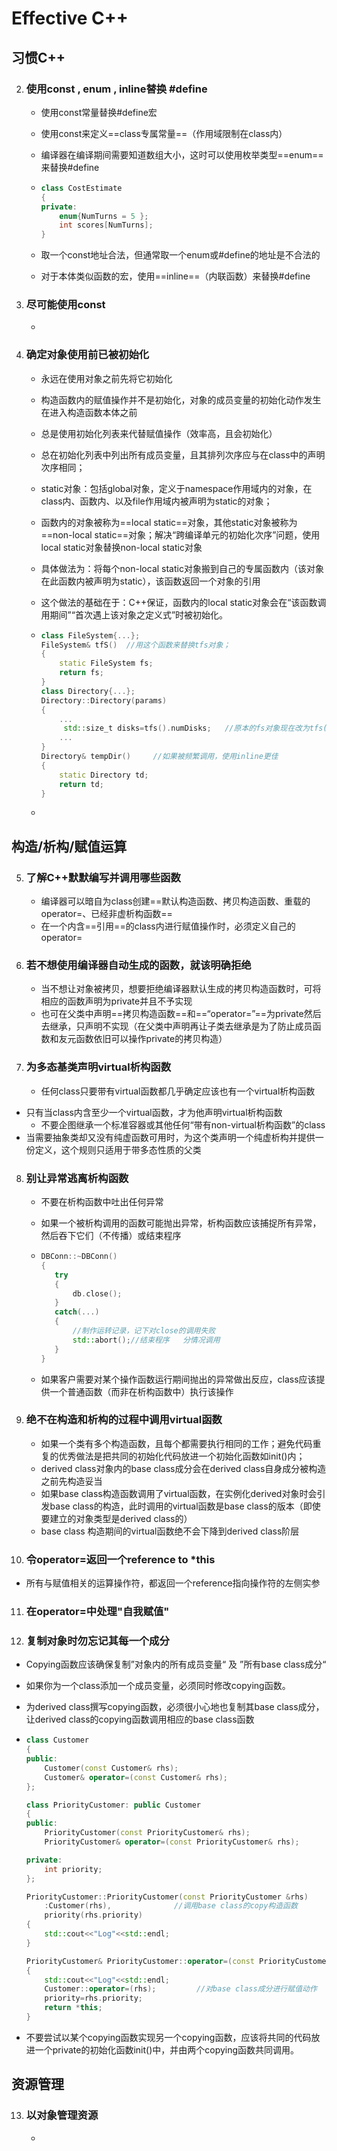 # Effective   C++

## 习惯C++

2. ### 使用const , enum , inline替换 #define

   * 使用const常量替换#define宏

   * 使用const来定义==class专属常量==（作用域限制在class内）

   * 编译器在编译期间需要知道数组大小，这时可以使用枚举类型==enum==来替换#define

   * ```c++
     class CostEstimate
     {
     private:
         enum{NumTurns = 5 };
         int scores[NumTurns];
     }
     ```

   * 取一个const地址合法，但通常取一个enum或#define的地址是不合法的
   * 对于本体类似函数的宏，使用==inline==（内联函数）来替换#define

3. ### 尽可能使用const

   * 

4. ### 确定对象使用前已被初始化

   * 永远在使用对象之前先将它初始化

   * 构造函数内的赋值操作并不是初始化，对象的成员变量的初始化动作发生在进入构造函数本体之前

   * 总是使用初始化列表来代替赋值操作（效率高，且会初始化）

   * 总在初始化列表中列出所有成员变量，且其排列次序应与在class中的声明次序相同；

   * static对象：包括global对象，定义于namespace作用域内的对象，在class内、函数内、以及file作用域内被声明为static的对象；

   * 函数内的对象被称为==local static==对象，其他static对象被称为==non-local static==对象；解决“跨编译单元的初始化次序”问题，使用local static对象替换non-local static对象

   * 具体做法为：将每个non-local static对象搬到自己的专属函数内（该对象在此函数内被声明为static），该函数返回一个对象的引用

   * 这个做法的基础在于：C++保证，函数内的local static对象会在“该函数调用期间”“首次遇上该对象之定义式”时被初始化。

   * ```c++
     class FileSystem{...};
     FileSystem& tfS()  //用这个函数来替换tfs对象；
     {
         static FileSystem fs; 
         return fs;
     }
     class Directory{...};
     Directory::Directory(params)
     {
         ...
          std::size_t disks=tfs().numDisks;   //原本的fs对象现在改为tfs()函数
         ...
     }
     Directory& tempDir()     //如果被频繁调用，使用inline更佳
     {
         static Directory td;
         return td;
     }
     ```

   * 

## 构造/析构/赋值运算

5. ### 了解C++默默编写并调用哪些函数

   * 编译器可以暗自为class创建==默认构造函数、拷贝构造函数、重载的operator=、已经非虚析构函数==
   * 在一个内含==引用==的class内进行赋值操作时，必须定义自己的operator=

6. ### 若不想使用编译器自动生成的函数，就该明确拒绝

   * 当不想让对象被拷贝，想要拒绝编译器默认生成的拷贝构造函数时，可将相应的函数声明为private并且不予实现
   * 也可在父类中声明==拷贝构造函数==和==“operator=”==为private然后去继承，只声明不实现（在父类中声明再让子类去继承是为了防止成员函数和友元函数依旧可以操作private的拷贝构造）

7. ### 为多态基类声明virtual析构函数

   * 任何class只要带有virtual函数都几乎确定应该也有一个virtual析构函数
* 只有当class内含至少一个virtual函数，才为他声明virtual析构函数
   * 不要企图继承一个标准容器或其他任何“带有non-virtual析构函数”的class
* 当需要抽象类却又没有纯虚函数可用时，为这个类声明一个纯虚析构并提供一份定义，这个规则只适用于带多态性质的父类
  
8. ### 别让异常逃离析构函数

   *  不要在析构函数中吐出任何异常

   * 如果一个被析构调用的函数可能抛出异常，析构函数应该捕捉所有异常，然后吞下它们（不传播）或结束程序

   * ```c++
     DBConn::~DBConn()
     {
     	try
     	{
     		db.close();
     	}
     	catch(...)
     	{
     		//制作运转记录，记下对close的调用失败
     		std::abort();//结束程序   分情况调用
     	}
     }
     ```

   * 如果客户需要对某个操作函数运行期间抛出的异常做出反应，class应该提供一个普通函数（而非在析构函数中）执行该操作

9. ### 绝不在构造和析构的过程中调用virtual函数

   * 如果一个类有多个构造函数，且每个都需要执行相同的工作；避免代码重复的优秀做法是把共同的初始化代码放进一个初始化函数如init()内；
   * derived class对象内的base class成分会在derived class自身成分被构造之前先构造妥当
   * 如果base class构造函数调用了virtual函数，在实例化derived对象时会引发base class的构造，此时调用的virtual函数是base class的版本（即使要建立的对象类型是derived class的）
   * base class 构造期间的virtual函数绝不会下降到derived class阶层

10. ### 令operator=返回一个reference to *this

   * 所有与赋值相关的运算操作符，都返回一个reference指向操作符的左侧实参
   
11. ### 在operator=中处理"自我赋值"

12. ### 复制对象时勿忘记其每一个成分

   * Copying函数应该确保复制”对象内的所有成员变量“ 及 ”所有base class成分“

   * 如果你为一个class添加一个成员变量，必须同时修改copying函数。

   * 为derived class撰写copying函数，必须很小心地也复制其base class成分，让derived class的copying函数调用相应的base class函数

   * ```c++
     class Customer
     {
     public:
         Customer(const Customer& rhs);
         Customer& operator=(const Customer& rhs);
     };
     
     class PriorityCustomer: public Customer
     {
     public:
         PriorityCustomer(const PriorityCustomer& rhs);
         PriorityCustomer& operator=(const PriorityCustomer& rhs);
     
     private:
         int priority;
     };
     
     PriorityCustomer::PriorityCustomer(const PriorityCustomer &rhs)
         :Customer(rhs),              //调用base class的copy构造函数
         priority(rhs.priority)
     {
         std::cout<<"Log"<<std::endl;
     }
     
     PriorityCustomer& PriorityCustomer::operator=(const PriorityCustomer &rhs)
     {
         std::cout<<"Log"<<std::endl;
         Customer::operator=(rhs);         //对base class成分进行赋值动作
         priority=rhs.priority;
         return *this;
     }
     ```

   * 不要尝试以某个copying函数实现另一个copying函数，应该将共同的代码放进一个private的初始化函数init()中，并由两个copying函数共同调用。



## 资源管理

13. ### 以对象管理资源

    * 